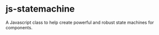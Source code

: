 # js-statemachine
A Javascript class to help create powerful and robust state machines for components.
